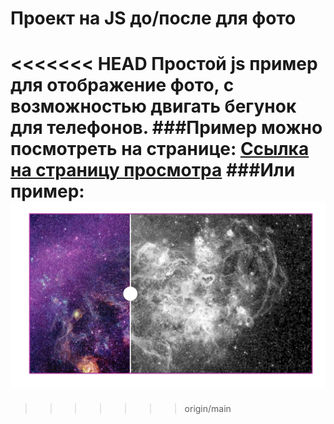 # Проект на JS до/после для фото
<<<<<<< HEAD
Простой js пример для отображение фото, с возможностью двигать бегунок для телефонов.
###Пример можно посмотреть на странице: 
[Ссылка на страницу просмотра](https://vladjutnik.github.io/js-after-before/)
###Или пример:
![Пример работы](image/readme.PNG)
=======
>>>>>>> origin/main

